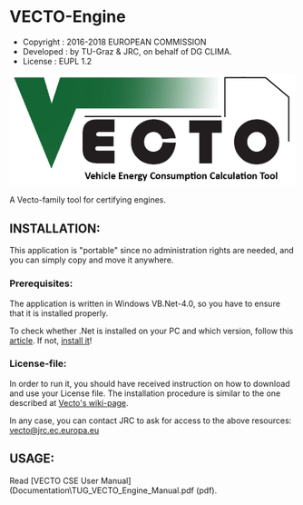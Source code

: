 VECTO-Engine
============
  * Copyright : 2016-2018 EUROPEAN COMMISSION
  * Developed : by TU-Graz & JRC, on behalf of DG CLIMA.
  * License   : EUPL 1.2

![VECTO logo](VECTOlarge.png  "VECTO logo")

A Vecto-family tool for certifying engines.


## INSTALLATION:
This application is "portable" since no administration rights are needed, 
and you can simply copy and move it anywhere.

### Prerequisites:
The application is written in Windows VB.Net-4.0, so you have to ensure 
that it is installed properly.

To check whether .Net is installed on your PC and which version, 
follow this [article](http://support.microsoft.com/kb/318785/en-us).
If not, [install it](http://msdn.microsoft.com/en-us/library/vstudio/5a4x27ek%28v=vs.100%29.aspx)!



### License-file:
In order to run it, you should have received instruction on how to download 
and use your License file.  The installation procedure is similar to the one
described at [Vecto's wiki-page](https://webgate.ec.europa.eu/CITnet/confluence/display/VECTO/Installation+instructions).

In any case, you can contact JRC to ask for access to the above resources: 
    vecto@jrc.ec.europa.eu



## USAGE:
Read [VECTO CSE User Manual](Documentation\TUG_VECTO_Engine_Manual.pdf (pdf).
